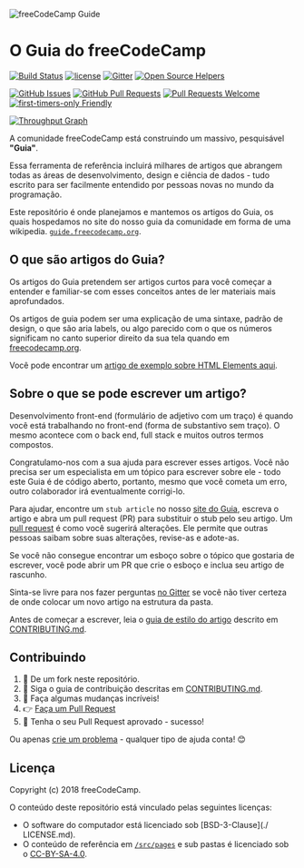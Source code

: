 ![freeCodeCamp Guide](https://s3.amazonaws.com/freecodecamp/wide-social-banner.png)

# O Guia do freeCodeCamp

[![Build Status](https://img.shields.io/travis/freeCodeCamp/guide/master.svg?style=flat-square)](https://travis-ci.org/freeCodeCamp/guide) [![license](https://img.shields.io/badge/license-BSD--3--Clause-lightgrey.svg?style=flat-square)](https://opensource.org/licenses/BSD-3-Clause)  [![Gitter](https://img.shields.io/gitter/room/freeCodeCamp/Contributors.svg?style=flat-square)](https://gitter.im/freeCodeCamp/Contributors)
[![Open Source Helpers](https://www.codetriage.com/freecodecamp/guide/badges/users.svg)](https://www.codetriage.com/freecodecamp/guide)

[![GitHub Issues](https://img.shields.io/github/issues/freeCodeCamp/guide.svg?style=flat-square)](https://github.com/freeCodeCamp/guide/issues) [![GitHub Pull Requests](https://img.shields.io/github/issues-pr/freeCodeCamp/guide.svg?style=flat-square)](https://github.com/freeCodeCamp/guide/pulls) [![Pull Requests Welcome](https://img.shields.io/badge/PRs-welcome-brightgreen.svg?style=flat-square)](http://makeapullrequest.com)
[![first-timers-only Friendly](https://img.shields.io/badge/first--timers--only-friendly-blue.svg?style=flat-square)](http://www.firsttimersonly.com/)

[![Throughput Graph](https://graphs.waffle.io/freeCodeCamp/guide/throughput.svg)](https://waffle.io/freeCodeCamp/guide/metrics)

A comunidade freeCodeCamp está construindo um massivo, pesquisável **"Guia"**.

Essa ferramenta de referência incluirá milhares de artigos que abrangem todas as áreas de desenvolvimento, design e ciência de dados - tudo escrito para ser facilmente entendido por pessoas novas no mundo da programação.

Este repositório é onde planejamos e mantemos os artigos do Guia, os quais hospedamos no site do nosso guia da comunidade em forma de uma wikipedia. [`guide.freecodecamp.org`](https://guide.freecodecamp.org).

## O que são artigos do Guia?

Os artigos do Guia pretendem ser artigos curtos para você começar a entender e familiar-se com esses conceitos antes de ler materiais mais aprofundados.

Os artigos de guia podem ser uma explicação de uma sintaxe, padrão de design, o que são aria labels, ou algo parecido com o que os números significam no canto superior direito da sua tela quando em [freecodecamp.org](https://freecodecamp.org).

Você pode encontrar um [artigo de exemplo sobre HTML Elements aqui](./src/pages/html/elements/index.md).

## Sobre o que se pode escrever um artigo?

Desenvolvimento front-end (formulário de adjetivo com um traço) é quando você está trabalhando no front-end (forma de substantivo sem traço). O mesmo acontece com o back end, full stack e muitos outros termos compostos.

Congratulamo-nos com a sua ajuda para escrever esses artigos. Você não precisa ser um especialista em um tópico para escrever sobre ele - todo este Guia é de código aberto, portanto, mesmo que você cometa um erro, outro colaborador irá eventualmente corrigi-lo.

Para ajudar, encontre um `stub article` no nosso [site do Guia](https://guide.freecodecamp.org/), escreva o artigo e abra um pull request (PR) para substituir o stub pelo seu artigo. Um [pull request](https://help.github.com/articles/about-pull-requests/) é como você sugerirá alterações. Ele permite que outras pessoas saibam sobre suas alterações, revise-as e adote-as.

Se você não consegue encontrar um esboço sobre o tópico que gostaria de escrever, você pode abrir um PR que crie o esboço e inclua seu artigo de rascunho.

Sinta-se livre para nos fazer perguntas [no Gitter](https://gitter.im/freeCodeCamp/Contributors) se você não tiver certeza de onde colocar um novo artigo na estrutura da pasta.

Antes de começar a escrever, leia o [guia de estilo do artigo](https://github.com/freeCodeCamp/guide/blob/master/CONTRIBUTING.md#article-style-guide) descrito em [CONTRIBUTING.md](https://github.com/freeCodeCamp/guide/blob/master/CONTRIBUTING.md).

## Contribuindo

1. 🍴 De um fork neste repositório.
2. 👀️ Siga o guia de contribuição descritas em [CONTRIBUTING.md](https://github.com/freeCodeCamp/guide/blob/master/CONTRIBUTING.md).
3. 🔧 Faça algumas mudanças incríveis!
4. 👉 [Faça um Pull Request](https://github.com/freeCodeCamp/guide/compare)
5. 🎉 Tenha o seu Pull Request aprovado - sucesso!

Ou apenas [crie um problema](https://github.com/freeCodeCamp/guide/issues) - qualquer tipo de ajuda conta! 😊

## Licença

Copyright (c) 2018 freeCodeCamp.

O conteúdo deste repositório está vinculado pelas seguintes licenças:
- O software do computador está licenciado sob [BSD-3-Clause](./ LICENSE.md).
- O conteúdo de referência em [`/src/pages`](/src/pages) e sub pastas é licenciado sob o [CC-BY-SA-4.0](./src/pages/LICENSE.md).
